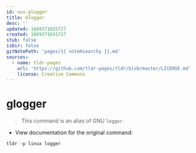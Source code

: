 ```yaml
---
id: osx.glogger
title: Glogger
desc: ''
updated: 1669371655727
created: 1669371655727
stub: false
isDir: false
gitNotePath: 'pages/{{ noteHiearchy }}.md'
sources:
  - name: tldr-pages
    url: 'https://github.com/tldr-pages/tldr/blob/master/LICENSE.md'
    license: Creative Commons
---
```

# glogger

> This command is an alias of GNU `logger`.

- View documentation for the original command:

`tldr -p linux logger`

